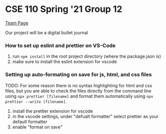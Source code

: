# CSE 110 Spring '21 Group 12

[Team Page](admin/team.md)

Our project will be a digital bullet journal

### How to set up eslint and prettier on VS-Code

1. run `npm install` in the root project directory (where the package.json is)
2. make sure to install the eslint extension for vscode

### Setting up auto-formating on save for js, html, and css files

TODO: For some reason there is no syntax highlighting for html and css files, but you are able to check the files directly from the command line using `npx prettier [filename]` and format them automatically using `npx prettier --write [filename]`.

1. install the prettier extension for vscode
2. in the vscode settings, under "defualt formatter" select prettier as your default formatter
3. enable "format on save"
